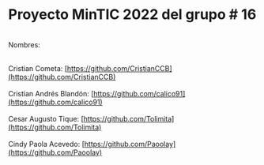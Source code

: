# Proyecto MinTIC 2022 del grupo # 16

<br>Nombres:</br>

<br> Cristian Cometa: [https://github.com/CristianCCB](https://github.com/CristianCCB)</br>
<br>Cristian Andrés Blandón: [https://github.com/calico91](https://github.com/calico91)</br>
<br>Cesar Augusto Tique: [https://github.com/Tolimita](https://github.com/Tolimita)</br>
<br>Cindy Paola Acevedo: [https://github.com/Paoolay](https://github.com/Paoolay)</br>